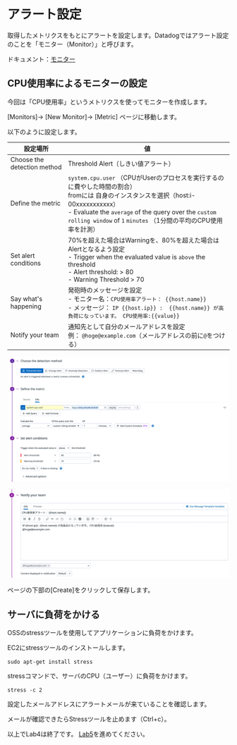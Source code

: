 # アラート設定

取得したメトリクスをもとにアラートを設定します。Datadogではアラート設定のことを「モニター（Monitor）」と呼びます。

ドキュメント：[モニター](https://docs.datadoghq.com/ja/monitors/)


## CPU使用率によるモニターの設定
今回は「CPU使用率」というメトリクスを使ってモニターを作成します。

[Monitors]→ [New Monitor]→ [Metric] ページに移動します。

以下のように設定します。

| 設定場所 | 値 |
| ----|----|
| Choose the detection method | Threshold Alert（しきい値アラート）|
| Define the metric | `system.cpu.user` （CPUがUserのプロセスを実行するのに費やした時間の割合）<br> fromには 自身のインスタンスを選択（host:i-00xxxxxxxxxxx） <br> - Evaluate the `average` of the query over the `custom rolling window` of `1` `minutes` （1分間の平均のCPU使用率を計測）|
| Set alert conditions | 70%を超えた場合はWarningを、80%を超えた場合はAlertとなるよう設定 <br> - Trigger when the evaluated value is `above` the threshold <br> - Alert threshold: > 80 <br> - Warning Threshold > 70 |
| Say what's happening | 発砲時のメッセージを設定 <br> - モニター名：`CPU使用率アラート： {{host.name}}` <br> - メッセージ： ```IP {{host.ip}} :  {{host.name}} が高負荷になっています。 CPU使用率:{{value}} ``` |
| Notify your team | 通知先として自分のメールアドレスを設定 <br> 例： `@hoge@example.com`（メールアドレスの前に`@`をつける）|

![monitor_setting](./../images/monitor.png)

![monitor_notify](./../images/monitor_notifiy.jpg)

ページの下部の[Create]をクリックして保存します。

## サーバに負荷をかける
OSSのstressツールを使用してアプリケーションに負荷をかけます。

EC2にstressツールのインストールします。
```
sudo apt-get install stress
```
stressコマンドで、サーバのCPU（ユーザー）に負荷をかけます。
```
stress -c 2
```
設定したメールアドレスにアラートメールが来ていることを確認します。

メールが確認できたらStressツールを止めます（Ctrl+c）。


以上でLab4は終了です。
[Lab5](../Lab5)を進めてください。
